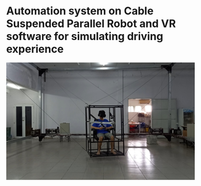# Automation system on Cable Suspended Parallel Robot and VR software for simulating driving experience

![alt](https://github.com/quancnm/CSPR_VR/blob/main/img/minh_hoa.jpg)
